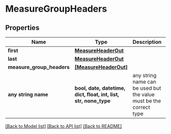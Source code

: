 # MeasureGroupHeaders


## Properties
Name | Type | Description | Notes
------------ | ------------- | ------------- | -------------
**first** | [**MeasureHeaderOut**](MeasureHeaderOut.md) |  | [optional] 
**last** | [**MeasureHeaderOut**](MeasureHeaderOut.md) |  | [optional] 
**measure_group_headers** | [**[MeasureHeaderOut]**](MeasureHeaderOut.md) |  | [optional] 
**any string name** | **bool, date, datetime, dict, float, int, list, str, none_type** | any string name can be used but the value must be the correct type | [optional]

[[Back to Model list]](../README.md#documentation-for-models) [[Back to API list]](../README.md#documentation-for-api-endpoints) [[Back to README]](../README.md)


